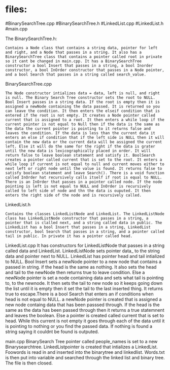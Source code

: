 # files: 
#BinarySearchTree.cpp
#BinarySearchTree.h
#LinkedList.cpp
#LinkedList.h
#main.cpp

The BinarySearchTree.h:
    
    Contains a Node class that contains a string data, pointer for left and right, and a Node that passes in a string. It also has a BinarySearchTree class that contains a pointer called root in private so it cant be changed in main.cpp. It has a BinarySearchTree constructor a bool Insert that passes in a string, a bool Inorder constructor, a bool InOrder constructor that passes in a Node pointer, and a bool Search that passes in a string called search_value.

BinarySearchTree.cpp

    The Node constructor intializes data = data, left is null, and right is null. The Binary Search Tree constructor sets the root to NULL. Bool Insert passes in a string data. If the root is empty then it is assigned a newNode containing the data passed. It is returned so you can leave the condition. It then enters the elseif condition that is entered if the root is not empty. It creates a Node pointer called current that is assigned to a root. It then enters a while loop if the current pointer is not equal to Null then if the data is the same as the data the current pointer is pointing to it returns false and leaves the condition. If the data is less than the current data it enters an else if condition that if the left side is NULL then it will contain the new data or the current data will be assigned the current left. Else it will do the same for the right if the data is grater until the new data is lexicographically placed in order. It will return false to leave boolean statement and satisfy it. BoolSearch creates a pointer called current that is set to the root. It enters a while loop if current is not equal to null and current moves either to next left or right node until the value is found. It returns false to satisfy boolean statement and leave Search(). There is a void function called InOrder hat recursively calls itself if root is equal to NULL. There is an InOrder that passes in a pointer called node. If the node pointing is left is not equal to NULL and InOrder is recursively called to left side of node and thn the data is ouputed. It then enters the right side of the node and is recursively called.

LinkedList.h

    Contains the classes LinkedListNode and LinkedList. The LinkedListNode class has LinkedListNode constructor that passes in a string, a pointer that is clalled next, and a string called data in public. The LinkedList has a bool Insert that passes in a string, LinkedList constructor, bool Search that passes in a string, and a pointer called tail in public. In private it has a pointer called head.

LinkedList.cpp
    It has constructors for LinkedListNode that passes in a string called data and LinkedList. LinkedListNode sets pointer data_ to the string data and pointer next to NULL. LinkedList has pointer head and tail intialized to NULL. Bool Insert sets a newNode pointer to a new node that contains a passed in string. if the head is the same as nothing. It also sets the head and tail to the newNode then returns true to leave condition. Else a newNode pointer is set a node containing data and sets what tail is pointing to, to the newnode. It then sets the tail to new node so it keeps going down the list until it is empty then it set the tail to the last inserted thing. It returns true to escape.There is a bool Search that enters an if conditions when head is not equal to NULL. a newNode pointer is created that is assigned a new node containg data that has been passsed through. If the head is the same as the data has been passed through then it returns a true statemnent and leaves the boolean. Else a pointer is created called current that is set to head. While this current is not empty it goes through each of the data until it is pointing to nothing or you find the passed data. If nothing is found a string saying it couldnt be found is outputed.

main.cpp
    BinarySearch Tree pointer called people_names is set to a new Binarysearchtree. LinkedListpointer is created that intializes a LinkedList. Foowords is read in and inserted into the binarytree and linkedlist. Words.txt is then put into variable and searched through the linked list and binary tree. The file is then closed.


